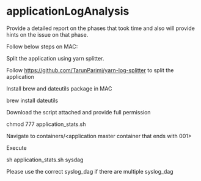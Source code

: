 # applicationLogAnalysis
Provide a detailed report on the phases that took time and also will provide hints on the issue on that phase.

Follow below steps on MAC:

Split the application using yarn splitter.

Follow https://github.com/TarunParimi/yarn-log-splitter to split the application

Install brew and dateutils package in MAC

brew install dateutils

Download the script attached and provide full permission

chmod 777 application_stats.sh

Navigate to containers/<application master container that ends with 001>

Execute

sh application_stats.sh sysdag

Please use the correct syslog_dag if there are multiple syslog_dag
